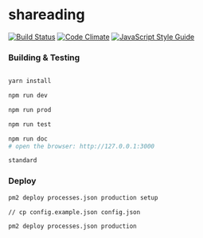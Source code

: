 # shareading

[![Build Status](https://travis-ci.org/GeekPark/shareading.svg?branch=master)](https://travis-ci.org/GeekPark/shareading)
[![Code Climate](https://codeclimate.com/github/GeekPark/shareading/badges/gpa.svg)](https://codeclimate.com/github/GeekPark/shareading)
[![JavaScript Style Guide](https://img.shields.io/badge/code_style-standard-brightgreen.svg)](https://standardjs.com)
### Building & Testing

``` bash

yarn install

npm run dev

npm run prod

npm run test

npm run doc
# open the browser: http://127.0.0.1:3000

standard

```

### Deploy
``` bash
pm2 deploy processes.json production setup

// cp config.example.json config.json

pm2 deploy processes.json production
```
